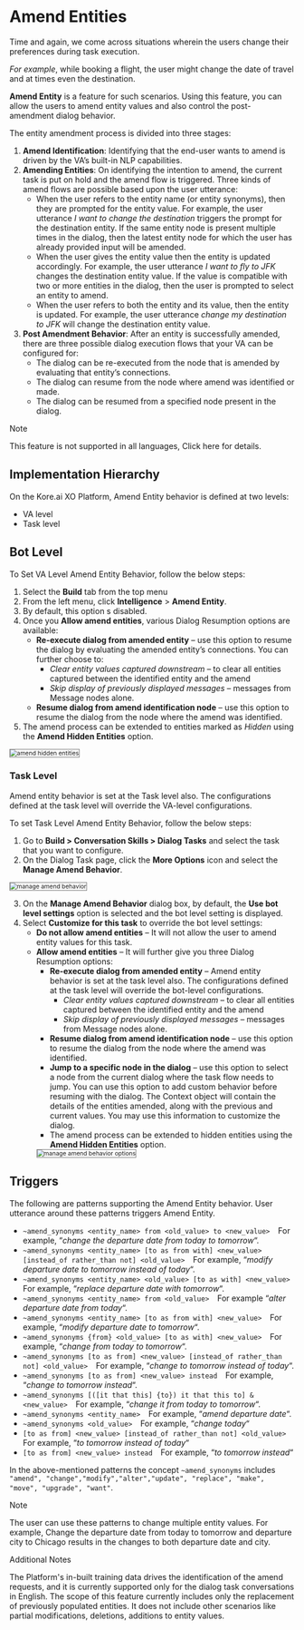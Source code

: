 # **Amend Entities**

Time and again, we come across situations wherein the users change their preferences during task execution.

_For example_, while booking a flight, the user might change the date of travel and at times even the destination.

**Amend Entity** is a feature for such scenarios. Using this feature, you can allow the users to amend entity values and also control the post-amendment dialog behavior.

The entity amendment process is divided into three stages:

1. **Amend Identification**: Identifying that the end-user wants to amend is driven by the VA’s built-in NLP capabilities.
2. **Amending Entities**: On identifying the intention to amend, the current task is put on hold and the amend flow is triggered. Three kinds of amend flows are possible based upon the user utterance:
    * When the user refers to the entity name (or entity synonyms), then they are prompted for the entity value. For example, the user utterance _I want to change the destination_ triggers the prompt for the destination entity. If the same entity node is present multiple times in the dialog, then the latest entity node for which the user has already provided input will be amended.
    * When the user gives the entity value then the entity is updated accordingly. For example, the user utterance _I want to fly to JFK_ changes the destination entity value. If the value is compatible with two or more entities in the dialog, then the user is prompted to select an entity to amend.
    * When the user refers to both the entity and its value, then the entity is updated. For example, the user utterance _change my destination to JFK_ will change the destination entity value.
3. **Post Amendment Behavior**: After an entity is successfully amended, there are three possible dialog execution flows that your VA can be configured for:
    * The dialog can be re-executed from the node that is amended by evaluating that entity’s connections.
    * The dialog can resume from the node where amend was identified or made.
    * The dialog can be resumed from a specified node present in the dialog.

<div class="admonition note">
<p class="admonition-title">Note</p>
<p>This feature is not supported in all languages, Click here for details.</p>
</div>

## Implementation Hierarchy

On the Kore.ai XO Platform, Amend Entity behavior is defined at two levels:

* VA level
* Task level

## Bot Level

To Set VA Level Amend Entity Behavior, follow the below steps:

1. Select the **Build** tab from the top menu
2. From the left menu, click **Intelligence** > **Amend Entity**.
3. By default, this option s disabled.
4. Once you **Allow amend entities**, various Dialog Resumption options are available:
    * **Re-execute dialog from amended entity** – use this option to resume the dialog by evaluating the amended entity’s connections. You can further choose to:
        * _Clear entity values captured downstream_ – to clear all entities captured between the identified entity and the amend
        * _Skip display of previously displayed messages_ – messages from Message nodes alone.
    * **Resume dialog from amend identification node** – use this option to resume the dialog from the node where the amend was identified.
5. The amend process can be extended to entities marked as _Hidden_ using the **Amend Hidden Entities** option.
<img src="../images/amend-hidden-entities.png" alt="amend hidden entities" title="amend hidden entities" style="border: 1px solid gray; zoom:75%;">

### Task Level

Amend entity behavior is set at the Task level also. The configurations defined at the task level will override the VA-level configurations.

To set Task Level Amend Entity Behavior, follow the below steps:

1. Go to **Build > Conversation Skills > Dialog Tasks** and select the task that you want to configure.
2. On the Dialog Task page, click the **More Options** icon and select the **Manage Amend Behavior**.
<img src="../images/manage-amend-behavior.png" alt="manage amend behavior" title="manage amend behavior" style="border: 1px solid gray; zoom:75%;">

3. On the **Manage Amend Behavior** dialog box, by default, the **Use bot level settings** option is selected and the bot level setting is displayed.
4. Select **Customize for this task** to override the bot level settings:
    * **Do not allow amend entities** – It will not allow the user to amend entity values for this task.
    * **Allow amend entities** – It will further give you three Dialog Resumption options:
        * **Re-execute dialog from amended entity** – Amend entity behavior is set at the task level also. The configurations defined at the task level will override the bot-level configurations.
            * _Clear entity values captured downstream_ – to clear all entities captured between the identified entity and the amend
            * _Skip display of previously displayed messages_ – messages from Message nodes alone.
        * **Resume dialog from amend identification node** – use this option to resume the dialog from the node where the amend was identified.
        * **Jump to a specific node in the dialog** – use this option to select a node from the current dialog where the task flow needs to jump. You can use this option to add custom behavior before resuming with the dialog. The Context object will contain the details of the entities amended, along with the previous and current values. You may use this information to customize the dialog.
        * The amend process can be extended to hidden entities using the **Amend Hidden Entities** option.
        <img src="../images/manage-amend-behavior-options.png" alt="manage amend behavior options" title="manage amend behavior options" style="border: 1px solid gray; zoom:75%;">

## Triggers

The following are patterns supporting the Amend Entity behavior. User utterance around these patterns triggers Amend Entity.

* `~amend_synonyms <entity_name> from <old_value> to <new_value> 
`For example, “_change the departure date from today to tomorrow_“.
* `~amend_synonyms <entity_name> [to as from with] <new_value> [instead_of rather_than not] <old_value> 
`For example, “_modify departure date to tomorrow instead of today_“.
* `~amend_synonyms <entity_name> <old_value> [to as with] <new_value> 
`For example, “_replace departure date with tomorrow_“.
* `~amend_synonyms <entity_name> from <old_value> 
`For example “_alter departure date from today_“.
* `~amend_synonyms <entity_name> [to as from with] <new_value> 
`For example, “_modify departure date to tomorrow_“.
* `~amend_synonyms {from} <old_value> [to as with] <new_value> 
`For example, “_change from today to tomorrow_“.
* `~amend_synonyms [to as from] <new_value> [instead_of rather_than not] <old_value> 
`For example, “_change to tomorrow instead of today_“.
* `~amend_synonyms [to as from] <new_value> instead 
`For example, “_change to tomorrow instead_“.
* `~amend_synonyms [([it that this] {to}) it that this to] &<new_value> 
`For example, “_change it from today to tomorrow_“.
* `~amend_synonyms <entity_name> 
`For example, “_amend departure date_“.
* `~amend_synonyms <old_value> 
`For example, “_change today_“
* `[to as from] <new_value> [instead_of rather_than not] <old_value> 
`For example, “_to tomorrow instead of today_“
* `[to as from] <new_value> instead 
`For example, “_to tomorrow instead_“

In the above-mentioned patterns the concept `~amend_synonyms` includes `"amend", "change","modify","alter","update", "replace", "make", "move", "upgrade", "want"`.

<div class="admonition note">
<p class="admonition-title">Note</p>
<p>The user can use these patterns to change multiple entity values. For example, Change the departure date from today to tomorrow and departure city to Chicago results in the changes to both departure date and city.</p>
</div>

<div class="admonition note">
<p class="admonition-title">Additional Notes</p>
<p>The Platform's in-built training data drives the identification of the amend requests, and it is currently supported only for the dialog task conversations in English.
The scope of this feature currently includes only the replacement of previously populated entities. It does not include other scenarios like partial modifications, deletions, additions to entity values.</p>
</div>

